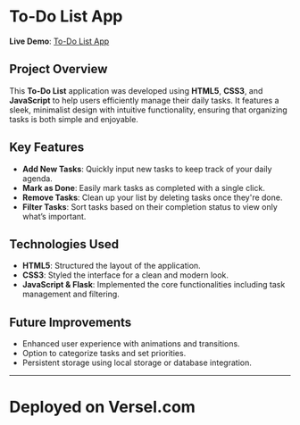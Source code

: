 # To-Do List App  
**Live Demo**: [To-Do List App](https://to-do-app-alpha-sepia.vercel.app/)

## Project Overview  
This **To-Do List** application was developed using **HTML5**, **CSS3**, and **JavaScript** to help users efficiently manage their daily tasks. It features a sleek, minimalist design with intuitive functionality, ensuring that organizing tasks is both simple and enjoyable.

## Key Features  
- **Add New Tasks**: Quickly input new tasks to keep track of your daily agenda.
- **Mark as Done**: Easily mark tasks as completed with a single click.
- **Remove Tasks**: Clean up your list by deleting tasks once they're done.
- **Filter Tasks**: Sort tasks based on their completion status to view only what’s important.

## Technologies Used  
- **HTML5**: Structured the layout of the application.
- **CSS3**: Styled the interface for a clean and modern look.
- **JavaScript & Flask**: Implemented the core functionalities including task management and filtering.

## Future Improvements  
- Enhanced user experience with animations and transitions.
- Option to categorize tasks and set priorities.
- Persistent storage using local storage or database integration.

---

# Deployed on Versel.com 